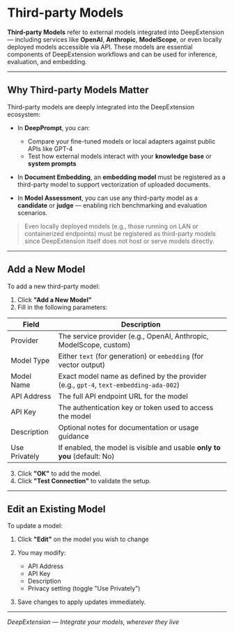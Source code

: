 
# Third-party Models

**Third-party Models** refer to external models integrated into DeepExtension — including services like **OpenAI**, 
**Anthropic**, **ModelScope**, or even locally deployed models accessible via API. These models are essential components 
of DeepExtension workflows and can be used for inference, evaluation, and embedding.

---

## Why Third-party Models Matter

Third-party models are deeply integrated into the DeepExtension ecosystem:

- In **DeepPrompt**, you can:
  - Compare your fine-tuned models or local adapters against public APIs like GPT-4
  - Test how external models interact with your **knowledge base** or **system prompts**

- In **Document Embedding**, an **embedding model** must be registered as a third-party model to support vectorization of 
uploaded documents.

- In **Model Assessment**, you can use any third-party model as a **candidate** or **judge** — enabling rich benchmarking 
and evaluation scenarios.

> Even locally deployed models (e.g., those running on LAN or containerized endpoints) must be registered as 
third-party models since DeepExtension itself does not host or serve models directly.

---

## Add a New Model

To add a new third-party model:

1. Click **"Add a New Model"**
2. Fill in the following parameters:

| Field               | Description                                                                 |
|---------------------|-----------------------------------------------------------------------------|
| Provider            | The service provider (e.g., OpenAI, Anthropic, ModelScope, custom)          |
| Model Type          | Either `text` (for generation) or `embedding` (for vector output)           |
| Model Name          | Exact model name as defined by the provider (e.g., `gpt-4`, `text-embedding-ada-002`) |
| API Address         | The full API endpoint URL for the model                                     |
| API Key             | The authentication key or token used to access the model                    |
| Description         | Optional notes for documentation or usage guidance                          |
| Use Privately       | If enabled, the model is visible and usable **only to you** (default: No)   |

3. Click **"OK"** to add the model.
4. Click **"Test Connection"** to validate the setup.

---

## Edit an Existing Model

To update a model:

1. Click **"Edit"** on the model you wish to change
2. You may modify:
   - API Address
   - API Key
   - Description
   - Privacy setting (toggle "Use Privately")

3. Save changes to apply updates immediately.

---

*DeepExtension — Integrate your models, wherever they live*


